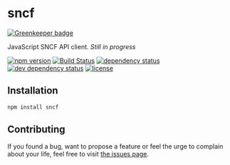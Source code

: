 # sncf

[![Greenkeeper badge](https://badges.greenkeeper.io/juliuste/sncf.svg)](https://greenkeeper.io/)

JavaScript SNCF API client. *Still in progress*

[![npm version](https://img.shields.io/npm/v/sncf.svg)](https://www.npmjs.com/package/sncf)
[![Build Status](https://travis-ci.org/juliuste/sncf.svg?branch=master)](https://travis-ci.org/juliuste/sncf)
[![dependency status](https://img.shields.io/david/juliuste/sncf.svg)](https://david-dm.org/juliuste/sncf)
[![dev dependency status](https://img.shields.io/david/dev/juliuste/sncf.svg)](https://david-dm.org/juliuste/sncf#info=devDependencies)
[![license](https://img.shields.io/github/license/juliuste/sncf.svg?style=flat)](LICENSE)

## Installation

```bash
npm install sncf
```

## Contributing

If you found a bug, want to propose a feature or feel the urge to complain about your life, feel free to visit [the issues page](https://github.com/juliuste/sncf/issues).
